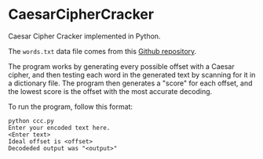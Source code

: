 # CaesarCipherCracker
Caesar Cipher Cracker implemented in Python.

The `words.txt` data file comes from this [Github repository](https://github.com/dwyl/english-words).

The program works by generating every possible offset with a Caesar cipher, and
then testing each word in the generated text by scanning for it in a dictionary
file. The program then generates a "score" for each offset, and the lowest score
is the offset with the most accurate decoding.

To run the program, follow this format:

```
python ccc.py
Enter your encoded text here.
<Enter text>
Ideal offset is <offset>
Decodeded output was "<output>"
```
